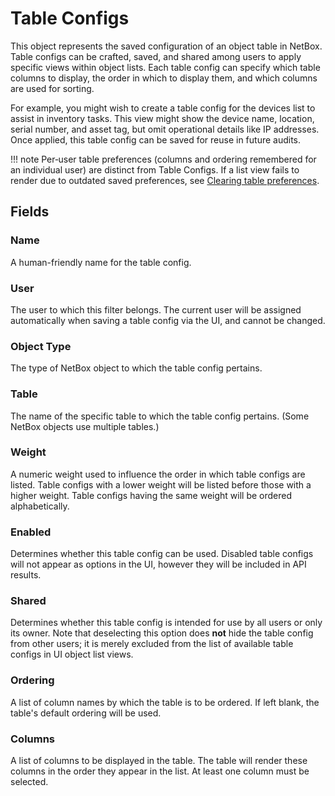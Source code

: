 # Table Configs

This object represents the saved configuration of an object table in NetBox. Table configs can be crafted, saved, and shared among users to apply specific views within object lists. Each table config can specify which table columns to display, the order in which to display them, and which columns are used for sorting.

For example, you might wish to create a table config for the devices list to assist in inventory tasks. This view might show the device name, location, serial number, and asset tag, but omit operational details like IP addresses. Once applied, this table config can be saved for reuse in future audits.

!!! note
    Per‑user table preferences (columns and ordering remembered for an individual user) are distinct from Table Configs. If a list view fails to render due to outdated saved preferences, see [Clearing table preferences](../../features/user-preferences.md#clearing-table-preferences).

## Fields

### Name

A human-friendly name for the table config.

### User

The user to which this filter belongs. The current user will be assigned automatically when saving a table config via the UI, and cannot be changed.

### Object Type

The type of NetBox object to which the table config pertains.

### Table

The name of the specific table to which the table config pertains. (Some NetBox objects use multiple tables.)

### Weight

A numeric weight used to influence the order in which table configs are listed. Table configs with a lower weight will be listed before those with a higher weight. Table configs having the same weight will be ordered alphabetically.

### Enabled

Determines whether this table config can be used. Disabled table configs will not appear as options in the UI, however they will be included in API results.

### Shared

Determines whether this table config is intended for use by all users or only its owner. Note that deselecting this option does **not** hide the table config from other users; it is merely excluded from the list of available table configs in UI object list views.

### Ordering

A list of column names by which the table is to be ordered. If left blank, the table's default ordering will be used.

### Columns

A list of columns to be displayed in the table. The table will render these columns in the order they appear in the list. At least one column must be selected.
